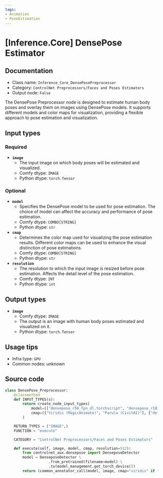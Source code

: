 ```yaml
---
tags:
- Animation
- PoseEstimation
---
```


# [Inference.Core] DensePose Estimator
## Documentation
- Class name: `Inference_Core_DensePosePreprocessor`
- Category: `ControlNet Preprocessors/Faces and Poses Estimators`
- Output node: `False`

The DensePose Preprocessor node is designed to estimate human body poses and overlay them on images using DensePose models. It supports different models and color maps for visualization, providing a flexible approach to pose estimation and visualization.
## Input types
### Required
- **`image`**
    - The input image on which body poses will be estimated and visualized.
    - Comfy dtype: `IMAGE`
    - Python dtype: `torch.Tensor`
### Optional
- **`model`**
    - Specifies the DensePose model to be used for pose estimation. The choice of model can affect the accuracy and performance of pose estimation.
    - Comfy dtype: `COMBO[STRING]`
    - Python dtype: `str`
- **`cmap`**
    - Determines the color map used for visualizing the pose estimation results. Different color maps can be used to enhance the visual distinction of pose estimations.
    - Comfy dtype: `COMBO[STRING]`
    - Python dtype: `str`
- **`resolution`**
    - The resolution to which the input image is resized before pose estimation. Affects the detail level of the pose estimation.
    - Comfy dtype: `INT`
    - Python dtype: `int`
## Output types
- **`image`**
    - Comfy dtype: `IMAGE`
    - The output is an image with human body poses estimated and visualized on it.
    - Python dtype: `torch.Tensor`
## Usage tips
- Infra type: `GPU`
- Common nodes: unknown


## Source code
```python
class DensePose_Preprocessor:
    @classmethod
    def INPUT_TYPES(s):
        return create_node_input_types(
            model=(["densepose_r50_fpn_dl.torchscript", "densepose_r101_fpn_dl.torchscript"], {"default": "densepose_r50_fpn_dl.torchscript"}),
            cmap=(["Viridis (MagicAnimate)", "Parula (CivitAI)"], {"default": "Viridis (MagicAnimate)"})
        )

    RETURN_TYPES = ("IMAGE",)
    FUNCTION = "execute"

    CATEGORY = "ControlNet Preprocessors/Faces and Poses Estimators"

    def execute(self, image, model, cmap, resolution=512):
        from controlnet_aux.densepose import DenseposeDetector
        model = DenseposeDetector \
                    .from_pretrained(filename=model) \
                    .to(model_management.get_torch_device())
        return (common_annotator_call(model, image, cmap="viridis" if "Viridis" in cmap else "parula", resolution=resolution), )

```

